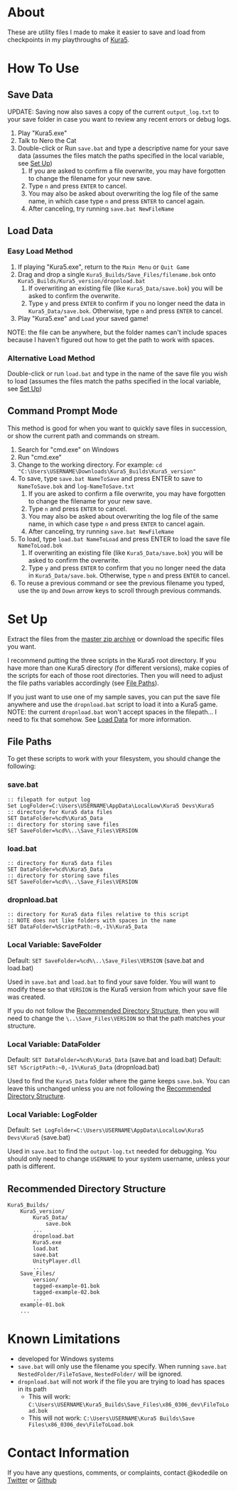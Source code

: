 # About

These are utility files I made to make it easier to save and load from checkpoints in my playthroughs of [Kura5](https://chickenhat.itch.io/kura5-bonds-of-the-undying).

# How To Use

## Save Data

UPDATE: Saving now also saves a copy of the current `output_log.txt` to your save folder in case you want to review any recent errors or debug logs.

1.  Play "Kura5.exe"
2.  Talk to Nero the Cat
3.  Double-click or Run `save.bat` and type a descriptive name for your save data (assumes the files match the paths specified in the local variable, see [Set Up](#set-up))
    1.  If you are asked to confirm a file overwrite, you may have forgotten to change the filename for your new save.
    2.  Type `n` and press `ENTER` to cancel.
    3.  You may also be asked about overwriting the log file of the same name, in which case type `n` and press `ENTER` to cancel again.
    4.  After canceling, try running `save.bat NewFileName`

## Load Data

### Easy Load Method

1.  If playing "Kura5.exe", return to the `Main Menu` or `Quit Game`
2.  Drag and drop a single `Kura5_Builds/Save_Files/filename.bok` onto `Kura5_Builds/Kura5_version/dropnload.bat`
    1.  If overwriting an existing file (like `Kura5_Data/save.bok`) you will be asked to confirm the overwrite. 
    2.  Type `y` and press `ENTER` to confirm if you no longer need the data in `Kura5_Data/save.bok`. Otherwise, type `n` and press `ENTER` to cancel.
3.  Play "Kura5.exe" and `Load` your saved game!

NOTE: the file can be anywhere, but the folder names can't include spaces because I haven't figured out how to get the path to work with spaces.

### Alternative Load Method

Double-click or run `load.bat` and type in the name of the save file you wish to load (assumes the files match the paths specified in the local variable, see [Set Up](#set=up))

## Command Prompt Mode

This method is good for when you want to quickly save files in succession, or show the current path and commands on stream.

1.  Search for "cmd.exe" on Windows
2.  Run "cmd.exe"
3.  Change to the working directory. For example: `cd "C:\Users\USERNAME\Downloads\Kura5_Builds\Kura5_version"`
4.  To save, type `save.bat NameToSave` and press ENTER to save to `NameToSave.bok` and `log-NameToSave.txt`
    1.  If you are asked to confirm a file overwrite, you may have forgotten to change the filename for your new save.
    2.  Type `n` and press `ENTER` to cancel.
    3.  You may also be asked about overwriting the log file of the same name, in which case type `n` and press `ENTER` to cancel again.
    4.  After canceling, try running `save.bat NewFileName`
6.  To load, type `load.bat NameToLoad` and press ENTER to load the save file `NameToLoad.bok`
    1.  If overwriting an existing file (like `Kura5_Data/save.bok`) you will be asked to confirm the overwrite. 
    2.  Type `y` and press `ENTER` to confirm that you no longer need the data in `Kura5_Data/save.bok`. Otherwise, type `n` and press `ENTER` to cancel.
7.  To reuse a previous command or see the previous filename you typed, use the `Up` and `Down` arrow keys to scroll through previous commands.

# Set Up 

Extract the files from the [master zip archive](https://github.com/kodedile/SaveDataScripts/archive/refs/heads/master.zip) or download the specific files you want.

I recommend putting the three scripts in the Kura5 root directory. If you have more than one Kura5 directory (for different versions), make copies of the scripts for each of those root directories.  Then you will need to adjust the file paths variables accordingly (see [File Paths](#file-paths)).

If you just want to use one of my sample saves, you can put the save file anywhere and use the `dropnload.bat` script to load it into a Kura5 game. NOTE: the current `dropnload.bat` won't accept spaces in the filepath... I need to fix that somehow. See [Load Data](#load-data) for more information.

## File Paths

To get these scripts to work with your filesystem, you should change the following:

### save.bat

```batch
:: filepath for output log
Set LogFolder=C:\Users\USERNAME\AppData\LocalLow\Kura5 Devs\Kura5
:: directory for Kura5 data files
SET DataFolder=%cd%\Kura5_Data
:: directory for storing save files
SET SaveFolder=%cd%\..\Save_Files\VERSION
```

### load.bat

```batch
:: directory for Kura5 data files
SET DataFolder=%cd%\Kura5_Data
:: directory for storing save files
SET SaveFolder=%cd%\..\Save_Files\VERSION
```

### dropnload.bat

```batch
:: directory for Kura5 data files relative to this script
:: NOTE does not like folders with spaces in the name
SET DataFolder=%ScriptPath:~0,-1%\Kura5_Data
```

### Local Variable: SaveFolder

Default: `SET SaveFolder=%cd%\..\Save_Files\VERSION` (save.bat and load.bat)

Used in `save.bat` and `load.bat` to find your save folder.  You will want to modify these so that `VERSION` is the Kura5 version from which your save file was created.

If you do not follow the [Recommended Directory Structure](#recommended-directory-structure), then you will need to change the `\..\Save_Files\VERSION` so that the path matches your structure.

### Local Variable: DataFolder

Default: `SET DataFolder=%cd%\Kura5_Data` (save.bat and load.bat)
Default: `SET %ScriptPath:~0,-1%\Kura5_Data` (dropnload.bat)

Used to find the `Kura5_Data` folder where the game keeps `save.bok`.  You can leave this unchanged unless you are not following the [Recommended Directory Structure](#recommended-directory-structure).

### Local Variable: LogFolder

Default: `Set LogFolder=C:\Users\USERNAME\AppData\LocalLow\Kura5 Devs\Kura5` (save.bat)

Used in `save.bat` to find the `output-log.txt` needed for debugging. You should only need to change `USERNAME` to your system username, unless your path is different.

## Recommended Directory Structure

```
Kura5_Builds/
    Kura5_version/
        Kura5_Data/
            save.bok
	    ...
        dropnload.bat
        Kura5.exe
        load.bat
        save.bat
        UnityPlayer.dll
        ...
    Save_Files/
        version/
	    tagged-example-01.bok
	    tagged-example-02.bok
	    ...
	example-01.bok
	...
```

# Known Limitations

- developed for Windows systems
- `save.bat` will only use the filename you specify.  When running `save.bat NestedFolder/FileToSave`, `NestedFolder/` will be ignored.
- `dropnload.bat` will not work if the file you are trying to load has spaces in its path
    - This will work: `C:\Users\USERNAME\Kura5_Builds\Save_Files\x86_0306_dev\FileToLoad.bok`
    - This will not work: `C:\Users\USERNAME\Kura5 Builds\Save Files\x86_0306_dev\FileToLoad.bok`

#  Contact Information

If you have any questions, comments, or complaints, contact @kodedile on [Twitter](https://twitter.com/kodedile) or [Github](https://github.com/kodedile)
